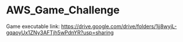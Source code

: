# AWS_Game_Challenge
 
Game executable link:
https://drive.google.com/drive/folders/1jj8wyjL-gqaoyUx1ZNy3AFTjh5wPdnYR?usp=sharing
